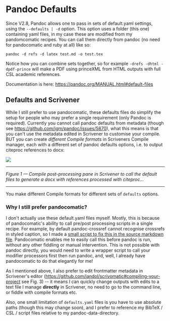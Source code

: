 # Pandoc Defaults

Since V2.8, Pandoc allows one to pass in sets of default.yaml settings, using the `--defaults | -d` option. This option uses a folder (this one) containing yaml files, in my case these are modified from my pandomcomatic recipes. You can call them directly from pandoc (no need for pandocomatic and ruby at all) like so:

```shell
pandoc -d refs -d latex test.md -o test.tex
```

Notice how you can combine sets together, so for example `-drefs -dhtml -dpdf-prince` will make a PDF using princeXML from HTML outputs with full CSL academic references.

Documentation is here: https://pandoc.org/MANUAL.html#default-files 

## Defaults and Scrivener

While I still prefer to use pandocomatic, these defaults files do simplify the setup for people who may prefer a single requirement (only Pandoc is required). Currently you cannot call pandoc defaults from metadata (though see https://github.com/jgm/pandoc/issues/5870), what this means is that you can't use the metadata edited in Scrivener to customise your compile. BUT you can create *different Compile formats* in Scriveners Compile manager, each with a different set of pandoc defaults options, i.e. to output citeproc references to docx:

![](https://raw.githubusercontent.com/iandol/scrivomatic/master/images/defaults.png)
_ _ _ _ _ _
_Figure 1 — Compile post-processing pane in Scrivener to call the default files to generate a docx with references processed with citeproc…_
_ _ _ _ _ _

You make different Compile formats for different sets of `defaults` options. 

### Why I still prefer pandocomatic?

I don't actually use these default.yaml files myself. Mostly, this is because of pandocomatic's ability to call pre/post processing scripts in a single recipe. For example, by default pandoc-crossref cannot recognise crossrefs in styled caption, so I made a [small script to fix this in the source markdown file](https://github.com/iandol/dotpandoc/blob/master/pandocomatic.yaml#L18). Pandocomatic enables me to easily call this before pandoc is run, without any other fiddling or manual intervention. This is not possible with pandoc directly, you would need to write a wrapper script to call your modifier processors first then run pandoc, and, well, I already have pandocomatic to do that elegantly for me!

As I mentioned above, I also prefer to edit frontmatter metadata in Scrivener's editor (https://github.com/iandol/scrivomatic#compiling-your-project see Fig. 3) -- it means I can quickly change outputs with edits to a text file I manage **directly** in Scrivener, no need to go to the command line, or fiddle with compile formats etc.

Also, one small limitation of `defaults.yaml` files is you have to use absolute paths (though this may change soon), and I prefer to reference my BibTeX / CSL / script files relative to my pandoc-data-directory.


